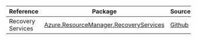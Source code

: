 | Reference | Package | Source |
|---|---|---|
|Recovery Services|[Azure.ResourceManager.RecoveryServices](https://www.nuget.org/packages/Azure.ResourceManager.RecoveryServices)|[Github](https://github.com/Azure/azure-sdk-for-net/blob/main/sdk/recoveryservices/Azure.ResourceManager.RecoveryServices)|
